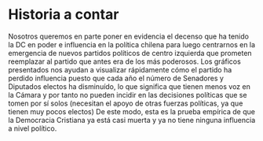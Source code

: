 # Historia a contar
Nosotros queremos en parte poner en evidencia el decenso que ha tenido la DC en poder e influencia en la política chilena para luego centrarnos en la emergencia de nuevos partidos políticos de centro izquierda que prometen reemplazar al partido que antes era de los más poderosos.
Los gráficos presentados nos ayudan a visualizar rápidamente cómo el partido ha perdido influencia puesto que cada año el número de Senadores y Diputados electos ha disminuído, lo que significa que tienen menos voz en la Cámara y por tanto no pueden incidir en las decisiones políticas que se tomen por sí solos (necesitan el apoyo de otras fuerzas políticas, ya que tienen muy pocos electos) 
De este modo, esta es la prueba empírica de que la Democracia Cristiana ya está casi muerta y ya no tiene ninguna influencia a nivel político.
